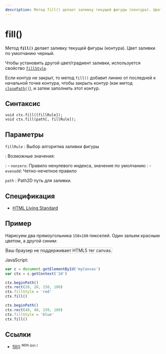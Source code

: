 ```yaml
---
description: Метод fill() делает заливку текущей фигуры (контура). Цвет заливки по умолчанию черный
---
```


# fill()

Метод **`fill()`** делает заливку текущей фигуры (контура). Цвет заливки по умолчанию черный.

Чтобы установить другой цвет/градиент заливки, используется свойство [`fillStyle`](fillstyle.md).

Если контур не закрыт, то метод `fill()` добавит линию от последней к начальной точке контура, чтобы закрыть контур (как метод [`closePath()`](<closepath().md>)), и затем заполнить этот контур.

## Синтаксис

```
void ctx.fill([fillRule]);
void ctx.fill(path[, fillRule]);
```

## Параметры

`fillRule`
: Выбор алгоритма заливки фигуры

: Возможные значения:

: - `nonzero`: Правило ненулевого индекса, значение по умолчанию
: - `evenodd`: Четно-нечетное правило

`path`
: Path2D путь для заливки.

## Спецификация

- [HTML Living Standard](https://html.spec.whatwg.org/multipage/canvas.html#dom-context-2d-fill)

## Пример

Нарисуем два прямоугольника `150x100` пикселей. Один зальем красным цветом, а другой синим:

<canvas id="myCanvas" width="300" height="150" style="border:1px solid #d3d3d3;background:#ffffff;">
Ваш браузер не поддерживает HTML5 тег canvas.
</canvas>
<script>
var c=document.getElementById("myCanvas");
var canvOK=1;
try {c.getContext("2d");}
catch (er) {canvOK=0;}
if (canvOK==1){
var ctx=c.getContext("2d");
ctx.beginPath();
ctx.rect(20, 20, 150, 100);
ctx.fillStyle = "red";
ctx.fill();
ctx.beginPath();
ctx.rect(40, 40, 150, 100);
ctx.fillStyle = "blue";
ctx.fill();}
</script>

JavaScript:

```js
var c = document.getElementById('myCanvas')
var ctx = c.getContext('2d')

ctx.beginPath()
ctx.rect(20, 20, 150, 100)
ctx.fillStyle = 'red'
ctx.fill()

ctx.beginPath()
ctx.rect(40, 40, 150, 100)
ctx.fillStyle = 'blue'
ctx.fill()
```

## Ссылки

- [fill()](https://developer.mozilla.org/ru/docs/Web/API/CanvasRenderingContext2D/fill) <sup><small>MDN (рус.)</small></sup>
